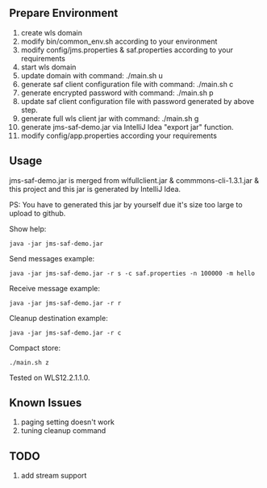 ## Prepare Environment

1. create wls domain
2. modify bin/common_env.sh according to your environment
3. modify config/jms.properties & saf.properties according to your requirements
4. start wls domain
5. update domain with command: ./main.sh u
6. generate saf client configuration file with command: ./main.sh c
7. generate  encrypted password with command: ./main.sh p
8. update saf client configuration file with password generated by above step.
9. generate full wls client jar with command: ./main.sh g
10. generate jms-saf-demo.jar via IntelliJ Idea "export jar" function.
11. modify config/app.properties according your requirements

## Usage

jms-saf-demo.jar is merged from  wlfullclient.jar & commmons-cli-1.3.1.jar & this project and this jar is generated by IntelliJ Idea.

PS: You have to generated this jar by yourself due it's size too large to upload to github.

Show help:

    java -jar jms-saf-demo.jar

Send messages example:

    java -jar jms-saf-demo.jar -r s -c saf.properties -n 100000 -m hello

Receive message example:
    
    java -jar jms-saf-demo.jar -r r

Cleanup destination example:

    java -jar jms-saf-demo.jar -r c

Compact store:

    ./main.sh z
 
Tested on WLS12.2.1.1.0.

## Known Issues

1. paging setting doesn't work
2. tuning cleanup command

## TODO
1. add stream support
